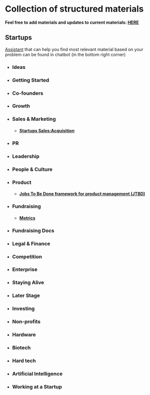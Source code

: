 # Collection of structured materials

**Feel free to add materials and updates to current materials: [HERE](https://github.com/evios/evios.github.io/)**

## Startups
[Assistant](https://ender.ai/startup_mentor/) that can help you find most relevant material based on your problem can be found in chatbot (in the bottom right corner)

* ### Ideas

* ### Getting Started

* ### Co-founders

* ### Growth

* ### Sales & Marketing
  * #### [Startups Sales:Acquisition](https://evios.github.io/startups/sales)

* ### PR

* ### Leadership

* ### People & Culture

* ### Product
  * #### [Jobs To Be Done framework for product management (JTBD)](https://medium.com/@zhenya.iosifov/jobs-to-be-done-framework-for-product-management-jtbd-395ab03aff8f)

* ### Fundraising
  * #### [Metrics](https://evios.github.io/startups/presentations/Presentation%20on%20Metrics.pdf)

* ### Fundraising Docs

* ### Legal & Finance

* ### Competition

* ### Enterprise

* ### Staying Alive

* ### Later Stage

* ### Investing

* ### Non-profits

* ### Hardware

* ### Biotech

* ### Hard tech

* ### Artificial Intelligence

* ### Working at a Startup

